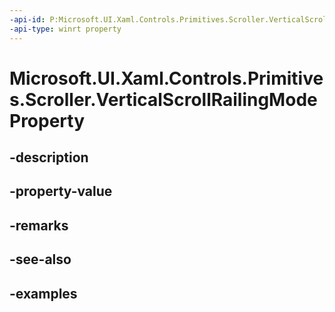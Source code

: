 ```yaml
---
-api-id: P:Microsoft.UI.Xaml.Controls.Primitives.Scroller.VerticalScrollRailingModeProperty
-api-type: winrt property
---
```


# Microsoft.UI.Xaml.Controls.Primitives.Scroller.VerticalScrollRailingModeProperty

<!--
public static Windows.UI.Xaml.DependencyProperty VerticalScrollRailingModeProperty { get; }
-->


## -description

## -property-value

## -remarks

## -see-also

## -examples


